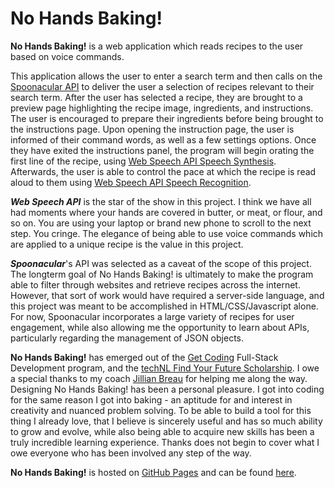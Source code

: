 # No Hands Baking!

**No Hands Baking!** is a web application which reads recipes to the user based on voice commands. 

This application allows the user to enter a search term and then calls on the [Spoonacular API](https://spoonacular.com/food-api) to deliver the user a selection of recipes relevant to their search term. After the user has selected a recipe, they are brought to a preview page highlighting the recipe image, ingredients, and instructions. The user is encouraged to prepare their ingredients before being brought to the instructions page. Upon opening the instruction page, the user is informed of their command words, as well as a few settings options. Once they have exited the instructions panel, the program will begin orating the first line of the recipe, using [Web Speech API Speech Synthesis](https://developer.mozilla.org/en-US/docs/Web/API/SpeechSynthesis). Afterwards, the user is able to control the pace at which the recipe is read aloud to them using [Web Speech API Speech Recognition](https://developer.mozilla.org/en-US/docs/Web/API/SpeechRecognition).

***Web Speech API*** is the star of the show in this project. I think we have all had moments where your hands are covered in butter, or meat, or flour, and so on. You are using your laptop or brand new phone to scroll to the next step. You cringe. The elegance of being able to use voice commands which are applied to a unique recipe is the value in this project.

***Spoonacular***'s API was selected as a caveat of the scope of this project. The longterm goal of No Hands Baking! is ultimately to make the program able to filter through websites and retrieve recipes across the internet. However, that sort of work would have required a server-side language, and this project was meant to be accomplished in HTML/CSS/Javascript alone. For now, Spoonacular incorporates a large variety of recipes for user engagement, while also allowing me the opportunity to learn about APIs, particularly regarding the management of JSON objects.

**No Hands Baking!** has emerged out of the [Get Coding](https://www.getcoding.ca) Full-Stack Development program, and the [techNL Find Your Future Scholarship](https://findyourfuturenl.ca). I owe a special thanks to my coach [Jillian Breau](https://github.com/jillBreau) for helping me along the way. Designing No Hands Baking! has been a personal pleasure. I got into coding for the same reason I got into baking - an aptitude for and interest in creativity and nuanced problem solving. To be able to build a tool for this thing I already love, that I believe is sincerely useful and has so much ability to grow and evolve, while also being able to acquire new skills has been a truly incredible learning experience. Thanks does not begin to cover what I owe everyone who has been involved any step of the way.

**No Hands Baking!** is hosted on [GitHub Pages](https://pages.github.com/) and can be found [here](https://mpartificer.github.io/NoHandsBaking/).
